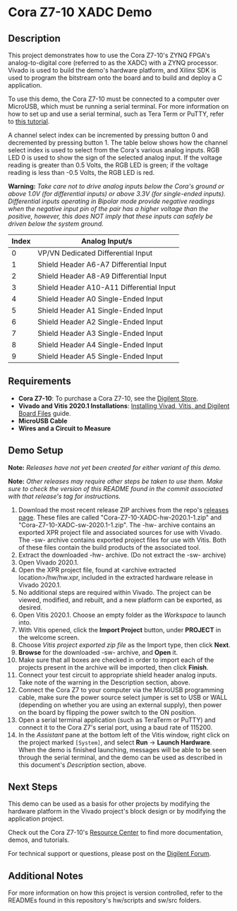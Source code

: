 Cora Z7-10 XADC Demo
====================

Description
-----------

This project demonstrates how to use the Cora Z7-10's ZYNQ FPGA's analog-to-digital core (referred to as the XADC) with a ZYNQ processor. Vivado is used to build the demo's hardware platform, and Xilinx SDK is used to program the bitstream onto the board and to build and deploy a C application.

To use this demo, the Cora Z7-10 must be connected to a computer over MicroUSB, which must be running a serial terminal. For more information on how to set up and use a serial terminal, such as Tera Term or PuTTY, refer to [this tutorial](https://reference.digilentinc.com/learn/programmable-logic/tutorials/tera-term).

A channel select index can be incremented by pressing button 0 and decremented by pressing button 1. The table below shows how the channel select index is used to select from the Cora's various analog inputs. RGB LED 0 is used to show the sign of the selected analog input. If the voltage reading is greater than 0.5 Volts, the RGB LED is green; if the voltage reading is less than -0.5 Volts, the RGB LED is red.

**Warning:** *Take care not to drive analog inputs below the Cora's ground or above 1.0V (for differential inputs) or above 3.3V (for single-ended inputs). Differential inputs operating in Bipolar mode provide negative readings when the negative input pin of the pair has a higher voltage than the positive, however, this does NOT imply that these inputs can safely be driven below the system ground.*

| Index     | Analog Input/s                           | 
| --------- | ---------------------------------------- |
| 0         | VP/VN Dedicated Differential Input       |
| 1         | Shield Header A6-A7 Differential Input   |
| 2         | Shield Header A8-A9 Differential Input   |
| 3         | Shield Header A10-A11 Differential Input |
| 4         | Shield Header A0 Single-Ended Input      |
| 5         | Shield Header A1 Single-Ended Input      |
| 6         | Shield Header A2 Single-Ended Input      |
| 7         | Shield Header A3 Single-Ended Input      |
| 8         | Shield Header A4 Single-Ended Input      |
| 9         | Shield Header A5 Single-Ended Input      |

Requirements
------------
* **Cora Z7-10**: To purchase a Cora Z7-10, see the [Digilent Store](https://store.digilentinc.com/cora-z7-zynq-7000-single-core-and-dual-core-options-for-arm-fpga-soc-development/).
* **Vivado and Vitis 2020.1 Installations**: [Installing Vivad, Vitis, and Digilent Board Files](https://reference.digilentinc.com/learn/programmable-logic/tutorials/2020.1/installation) guide.
* **MicroUSB Cable**
* **Wires and a Circuit to Measure**

Demo Setup
----------
**Note:** *Releases have not yet been created for either variant of this demo.*

**Note:** *Other releases may require other steps be taken to use them. Make sure to check the version of this README found in the commit associated with that release's tag for instructions.*

1. Download the most recent release ZIP archives from the repo's [releases page](https://github.com/Digilent/Cora-Z7-07S-XADC/releases). These files are called "Cora-Z7-10-XADC-hw-2020.1-1.zip" and "Cora-Z7-10-XADC-sw-2020.1-1.zip". The -hw- archive contains an exported XPR project file and associated sources for use with Vivado. The -sw- archive contains exported project files for use with Vitis. Both of these files contain the build products of the associated tool.
2. Extract the downloaded -hw- archive. (Do not extract the -sw- archive)
3. Open Vivado 2020.1.
3. Open the XPR project file, found at \<archive extracted location\>/hw/hw.xpr, included in the extracted hardware release in Vivado 2020.1.
4. No additional steps are required within Vivado. The project can be viewed, modified, and rebuilt, and a new platform can be exported, as desired.
5. Open Vitis 2020.1. Choose an empty folder as the *Workspace* to launch into.
6. With Vitis opened, click the **Import Project** button, under **PROJECT** in the welcome screen.
7. Choose *Vitis project exported zip file* as the Import type, then click **Next**.
8. **Browse** for the downloaded -sw- archive, and **Open** it.
9. Make sure that all boxes are checked in order to import each of the projects present in the archive will be imported, then click **Finish**.
10. Connect your test circuit to appropriate shield header analog inputs. Take note of the warning in the Description section, above.
11. Connect the Cora Z7 to your computer via the MicroUSB programming cable, make sure the power source select jumper is set to USB or WALL (depending on whether you are using an external supply), then power on the board by flipping the power switch to the ON position.
12. Open a serial terminal application (such as TeraTerm or PuTTY) and connect it to the Cora Z7's serial port, using a baud rate of 115200.
13. In the *Assistant* pane at the bottom left of the Vitis window, right click on the project marked `[System]`, and select **Run** -> **Launch Hardware**. When the demo is finished launching, messages will be able to be seen through the serial terminal, and the demo can be used as described in this document's *Description* section, above.

Next Steps
----------
This demo can be used as a basis for other projects by modifying the hardware platform in the Vivado project's block design or by modifying the application project.

Check out the Cora Z7-10's [Resource Center](https://reference.digilentinc.com/reference/programmable-logic/cora-z7/start) to find more documentation, demos, and tutorials.

For technical support or questions, please post on the [Digilent Forum](forum.digilentinc.com).

Additional Notes
----------------
For more information on how this project is version controlled, refer to the READMEs found in this repository's hw/scripts and sw/src folders.